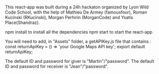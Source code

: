This react-app was built during a 24h hackaton organized by Lyon Wild Code School, with the help of Mathieu De Armey (famousfour), Roman Kucinski (RKucinski), Morgan Perhirin (MorganCode) and Ysatis Place(Shandraz).

npm install to install all the dependencies
npm start to start the react-app

You will need to add, in "Assets" folder, a getAPIKey.js file that contains :
  const returnApiKey = () => 'your Google Maps API key';
  export default returnApiKey;
  
The default ID and password for giver is "Martin"/"password".
The default ID and password for receiver is "Jean"/"password".
